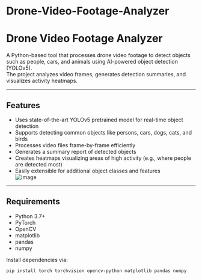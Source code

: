 # Drone-Video-Footage-Analyzer
# Drone Video Footage Analyzer

A Python-based tool that processes drone video footage to detect objects such as people, cars, and animals using AI-powered object detection (YOLOv5).  
The project analyzes video frames, generates detection summaries, and visualizes activity heatmaps.  

---

## Features

- Uses state-of-the-art YOLOv5 pretrained model for real-time object detection  
- Supports detecting common objects like persons, cars, dogs, cats, and birds  
- Processes video files frame-by-frame efficiently  
- Generates a summary report of detected objects  
- Creates heatmaps visualizing areas of high activity (e.g., where people are detected most)  
- Easily extensible for additional object classes and features  
 ![image](https://github.com/user-attachments/assets/8d8917c7-9e28-43a4-8c04-bcff81d9bda5)

---

## Requirements

- Python 3.7+  
- PyTorch  
- OpenCV  
- matplotlib  
- pandas  
- numpy  

Install dependencies via:

```bash
pip install torch torchvision opencv-python matplotlib pandas numpy
